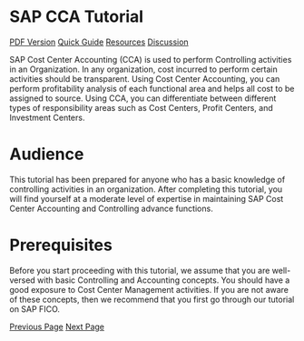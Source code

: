 # SAP CCA Tutorial
[PDF Version](../sap_cca/sap_cca_pdf_version.md)
[Quick Guide](../sap_cca/sap_cca_quick_guide.md)
[Resources](../sap_cca/sap_cca_useful_resources.md)
[Discussion](../sap_cca/sap_cca_discussion.md)

SAP Cost Center Accounting (CCA) is used to perform Controlling activities in an Organization. In any organization, cost incurred to perform certain activities should be transparent. Using Cost Center Accounting, you can perform profitability analysis of each functional area and helps all cost to be assigned to source. Using CCA, you can differentiate between different types of responsibility areas such as Cost Centers, Profit Centers, and Investment Centers.

# Audience
This tutorial has been prepared for anyone who has a basic knowledge of controlling activities in an organization. After completing this tutorial, you will find yourself at a moderate level of expertise in maintaining SAP Cost Center Accounting and Controlling advance functions.

# Prerequisites
Before you start proceeding with this tutorial, we assume that you are well-versed with basic Controlling and Accounting concepts. You should have a good exposure to Cost Center Management activities. If you are not aware of these concepts, then we recommend that you first go through our tutorial on SAP FICO.


[Previous Page](../sap_cca/index.md) [Next Page](../sap_cca/sap_cca_overview.md) 
